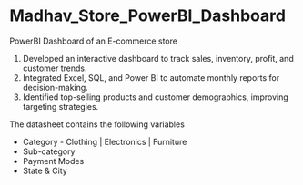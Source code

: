# Madhav_Store_PowerBI_Dashboard
PowerBI Dashboard of an E-commerce store
1. Developed an interactive dashboard to track sales, inventory, profit, and customer trends.
2. Integrated Excel, SQL, and Power BI to automate monthly reports for decision-making.
3. Identified top-selling products and customer demographics, improving targeting strategies.

The datasheet contains the following variables
* Category - Clothing | Electronics | Furniture
* Sub-category
* Payment Modes
* State & City
